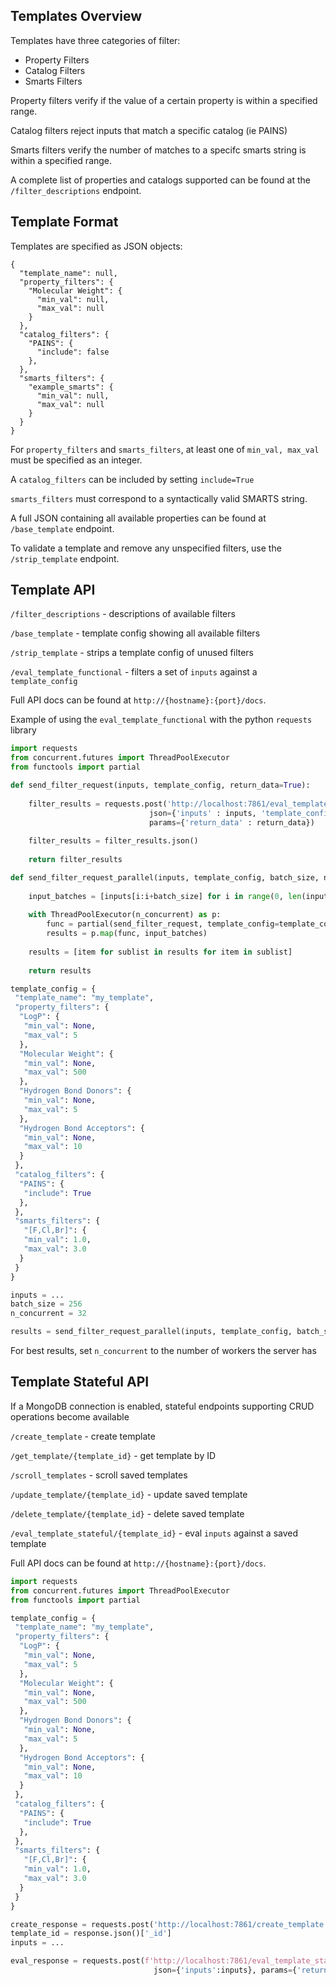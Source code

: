 ## Templates Overview

Templates have three categories of filter:
- Property Filters
- Catalog Filters 
- Smarts Filters

Property filters verify if the value of a certain property is within a specified range.

Catalog filters reject inputs that match a specific catalog (ie PAINS)

Smarts filters verify the number of matches to a specifc smarts string is within a specified range.

A complete list of properties and catalogs supported can be found at the `/filter_descriptions` endpoint.

## Template Format

Templates are specified as JSON objects:

```
{
  "template_name": null,
  "property_filters": {
    "Molecular Weight": {
      "min_val": null,
      "max_val": null
    }
  },
  "catalog_filters": {
    "PAINS": {
      "include": false
    },
  },
  "smarts_filters": {
    "example_smarts": {
      "min_val": null,
      "max_val": null
    }
  }
}
```

For `property_filters` and `smarts_filters`, at least one of `min_val, max_val` must be specified as an integer.

A `catalog_filters` can be included by setting `include=True`

`smarts_filters` must correspond to a syntactically valid SMARTS string.

A full JSON containing all available properties can be found at `/base_template` endpoint.

To validate a template and remove any unspecified filters, use the `/strip_template` endpoint.


## Template API

`/filter_descriptions` - descriptions of available filters

`/base_template` - template config showing all available filters

`/strip_template` - strips a template config of unused filters

`/eval_template_functional` - filters a set of `inputs` against a `template_config`

Full API docs can be found at `http://{hostname}:{port}/docs`.

Example of using the `eval_template_functional` with the python `requests` library 

```python
import requests
from concurrent.futures import ThreadPoolExecutor
from functools import partial

def send_filter_request(inputs, template_config, return_data=True):
    
    filter_results = requests.post('http://localhost:7861/eval_template_functional',
                               json={'inputs' : inputs, 'template_config' : template_config},
                               params={'return_data' : return_data})
    
    filter_results = filter_results.json()
    
    return filter_results

def send_filter_request_parallel(inputs, template_config, batch_size, n_concurrent, return_data=True):
    
    input_batches = [inputs[i:i+batch_size] for i in range(0, len(inputs), batch_size)]
    
    with ThreadPoolExecutor(n_concurrent) as p:
        func = partial(send_filter_request, template_config=template_config, return_data=return_data)
        results = p.map(func, input_batches)
        
    results = [item for sublist in results for item in sublist]
        
    return results

template_config = {
 "template_name": "my_template",
 "property_filters": {
  "LogP": {
   "min_val": None,
   "max_val": 5
  },
  "Molecular Weight": {
   "min_val": None,
   "max_val": 500
  },
  "Hydrogen Bond Donors": {
   "min_val": None,
   "max_val": 5
  },
  "Hydrogen Bond Acceptors": {
   "min_val": None,
   "max_val": 10
  }
 },
 "catalog_filters": {
  "PAINS": {
   "include": True
  },
 },
 "smarts_filters": {
   "[F,Cl,Br]": {
   "min_val": 1.0,
   "max_val": 3.0
  }
 }
}

inputs = ...
batch_size = 256
n_concurrent = 32

results = send_filter_request_parallel(inputs, template_config, batch_size, n_concurrent)
```

For best results, set `n_concurrent` to the number of workers the server has


## Template Stateful API

If a MongoDB connection is enabled, stateful endpoints supporting CRUD operations become available

`/create_template` - create template

`/get_template/{template_id}` - get template by ID

`/scroll_templates` - scroll saved templates

`/update_template/{template_id}` - update saved template

`/delete_template/{template_id}` - delete saved template

`/eval_template_stateful/{template_id}` - eval `inputs` against a saved template

Full API docs can be found at `http://{hostname}:{port}/docs`.

```python
import requests
from concurrent.futures import ThreadPoolExecutor
from functools import partial

template_config = {
 "template_name": "my_template",
 "property_filters": {
  "LogP": {
   "min_val": None,
   "max_val": 5
  },
  "Molecular Weight": {
   "min_val": None,
   "max_val": 500
  },
  "Hydrogen Bond Donors": {
   "min_val": None,
   "max_val": 5
  },
  "Hydrogen Bond Acceptors": {
   "min_val": None,
   "max_val": 10
  }
 },
 "catalog_filters": {
  "PAINS": {
   "include": True
  },
 },
 "smarts_filters": {
   "[F,Cl,Br]": {
   "min_val": 1.0,
   "max_val": 3.0
  }
 }
}

create_response = requests.post('http://localhost:7861/create_template', json=template_config)
template_id = response.json()['_id']
inputs = ...

eval_response = requests.post(f'http://localhost:7861/eval_template_stateful/{template_id}',
                                json={'inputs':inputs}, params={'return_data':True})
```